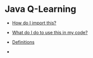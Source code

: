 # Java Q-Learning

* [How do I import this?]([https://github.com/djhepker/java-q-learning/wiki/Importing-the-Project](https://github.com/djhepker/java-q-learning/wiki#how-do-i-import-this-project-into-my-code))

* [What do I do to use this in my code?](https://github.com/djhepker/java-q-learning/wiki/Home##What-do-I-do?)

* [Definitions](https://github.com/djhepker/java-q-learning/wiki/Home##Definitions)

* 
